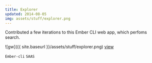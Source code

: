 ```yaml
---
title: Explorer
updated: 2014-08-05
img: assets/stuff/explorer.png
---
```


Contributed a few iterations to this Ember CLI web app, which perfoms search.

![gw]({{ site.baseurl }}/assets/stuff/explorer.png) [view](http://internationaltradeadministration.github.io/explorer/)

`Ember-cli` `SAAS`